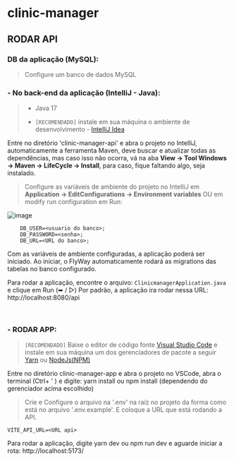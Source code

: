 # clinic-manager

## RODAR API

### DB da aplicação (MySQL):

> Configure um banco de dados MySQL
> <br/>

### - No back-end da aplicação (IntelliJ - Java):

> - Java 17
>
> - `[RECOMENDADO]` instale em sua máquina o ambiente de desenvolvimento - [IntelliJ Idea](https://www.jetbrains.com/pt-br/idea/download/)


Entre no diretório 'clinic-manager-api' e abra o projeto no IntelliJ, automaticamente a ferramenta Maven, deve buscar e atualizar todas as dependências, 
mas caso isso não ocorra, vá na aba **View -> Tool Windows -> Maven -> LifeCycle -> Install**, para caso, fique faltando algo, seja instalado.
  
> Configure as variáveis de ambiente do projeto no IntelliJ em **Application -> EditConfigurations -> Environment variables**  OU em modify run configuration em Run:

![image](https://github.com/IanFarias/clinic-manager/assets/64112672/f6776c7a-da95-4b61-886b-e5862448f663)


```
    DB_USER=<usuario do banco>;
    DB_PASSWORD=<senha>;
    DB_URL=<URL do banco>;
```

Com as variáveis de ambiente configuradas, a aplicação poderá ser iniciado. Ao iniciar, o FlyWay automaticamente rodará as migrations das tabelas no banco configurado.

Para rodar a aplicação, encontre o arquivo: `ClinicmanagerApplication.java` e clique em Run (➥ / ▷)
Por padrão, a aplicação ira rodar nessa URL: http://localhost:8080/api


<br/>

### - RODAR APP:

> `[RECOMENDADO]` Baixe o editor de código fonte [Visual Studio Code](https://code.visualstudio.com/) e instale em sua máquina um dos gerenciadores de pacote a seguir [Yarn](https://classic.yarnpkg.com/pt-BR/docs/install/#windows-stable) ou [NodeJs(NPM)](https://nodejs.org/en/download/)

<p>
Entre no diretório clinic-manager-app e abra o projeto no VSCode, abra o terminal (Ctrl+ ' ) e digite: yarn install ou npm install (dependendo do gerenciador acima escolhido)
 
> Crie e Configure o arquivo na '.env' na raíz no projeto da forma como está no arquivo '.env.example'. E coloque a URL que está rodando a API.
 ```
 VITE_API_URL=<URL api>
 ```
 
Para rodar a aplicação, digite yarn dev ou npm run dev e aguarde iniciar a rota: http://localhost:5173/
</p>
